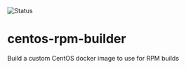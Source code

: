 ![Status](https://github.com/jzylks/centos-django-rpm/workflows/dockerimage/badge.svg)

# centos-rpm-builder

Build a custom CentOS docker image to use for RPM builds
